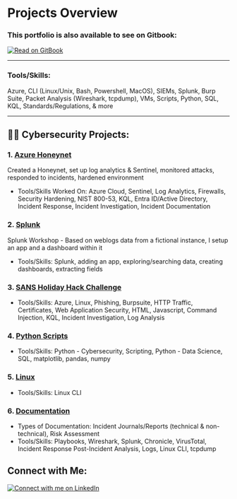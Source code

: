 # Projects Overview

### This portfolio is also available to see on Gitbook:
[![Read on GitBook](https://img.shields.io/badge/GitBook-Read-4FC08D?style=for-the-badge&logo=gitbook)](https://jacina.gitbook.io/jacina-shultz/)




---

### Tools/Skills: 
  
Azure, CLI (Linux/Unix, Bash, Powershell, MacOS), SIEMs, Splunk,
Burp Suite, Packet Analysis (Wireshark, tcpdump), VMs, Scripts, Python, SQL,
KQL, Standards/Regulations, & more

---

## 👩‍💻 Cybersecurity Projects:

### 1. [Azure Honeynet](azure-soc.md)

Created a Honeynet, set up log analytics & Sentinel, monitored attacks, responded to incidents, hardened environment

* Tools/Skills Worked On: Azure Cloud, Sentinel, Log Analytics, Firewalls, Security Hardening, NIST 800-53, KQL, Entra ID/Active Directory, Incident Response, Incident Investigation, Incident Documentation

### 2. [Splunk](splunk.md)

Splunk Workshop - Based on weblogs data from a fictional instance, I setup an app and a dashboard within it

* Tools/Skills: Splunk, adding an app, exploring/searching data, creating dashboards, extracting fields

### 3. [SANS Holiday Hack Challenge](SANSHolidayHackChallenge.md)

* Tools/Skills: Azure, Linux, Phishing, Burpsuite, HTTP Traffic, Certificates, Web Application Security, HTML, Javascript, Command Injection, KQL, Incident Investigation, Log Analysis

### 4. [Python Scripts](python-scripts/)

* Tools/Skills: Python - Cybersecurity, Scripting, Python - Data Science, SQL, matplotlib, pandas, numpy

### 5. [Linux](linux-cli/)

* Tools/Skills: Linux CLI

### 6. [Documentation](sample-documentation/)

* Types of Documentation: Incident Journals/Reports (technical & non-technical), Risk Assessment
* Tools/Skills: Playbooks, Wireshark, Splunk, Chronicle, VirusTotal, Incident Response Post-Incident Analysis, Logs, Linux CLI, tcpdump
  
## Connect with Me:
[![Connect with me on LinkedIn](https://img.shields.io/badge/LinkedIn-Connect-blue?style=for-the-badge&logo=linkedin)](https://www.linkedin.com/in/jacinashultz/)
